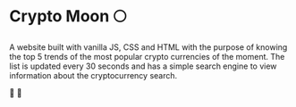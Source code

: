 # Crypto Moon 🌕


A website built with vanilla JS, CSS and HTML with the purpose of knowing the top 5 trends of the most popular crypto currencies of the moment.
The list is updated every 30 seconds and has a simple search engine to view information about the cryptocurrency search. 



 🌃  🌌 
